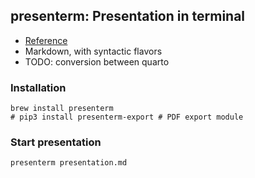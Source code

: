 ## presenterm: Presentation in terminal
- [Reference](https://mfontanini.github.io/presenterm/introduction.html)
- Markdown, with syntactic flavors
- TODO: conversion between quarto

### Installation
```shell
brew install presenterm
# pip3 install presenterm-export # PDF export module
```

### Start presentation
```shell
presenterm presentation.md
```
